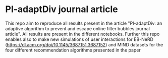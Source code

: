 # PI-adaptDiv journal article
This repo aim to reproduce all results present in the article "PI-adaptDiv: an adaptive algorithm to prevent and escape online filter bubbles journal article". All results are present in the different notebooks. Further this repo enables also to make new simulations of user interactions for EB-NeRD (https://dl.acm.org/doi/10.1145/3687151.3687152) and MIND datasets for the four different recommendation algorithms presented in the paper
